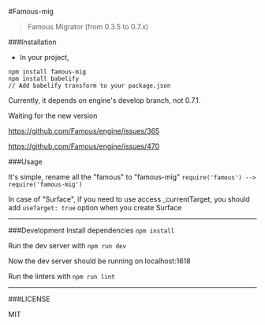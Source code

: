#Famous-mig
> Famous Migrator (from 0.3.5 to 0.7.x)

###Installation

* In your project,
```
npm install famous-mig
npm install babelify
// Add babelify transform to your package.json
```

Currently, it depends on engine's develop branch, not 0.7.1.

Waiting for the new version

https://github.com/Famous/engine/issues/365

https://github.com/Famous/engine/issues/470

###Usage

It's simple, rename all the "famous" to "famous-mig"
```require('famous') --> require('famous-mig')```

In case of "Surface", if you need to use access _currentTarget, you should add ```useTarget: true``` option when you create Surface

---

###Development
Install dependencies ```npm install```

Run the dev server with ```npm run dev```

Now the dev server should be running on localhost:1618

Run the linters with ```npm run lint```

---

###LICENSE

MIT
